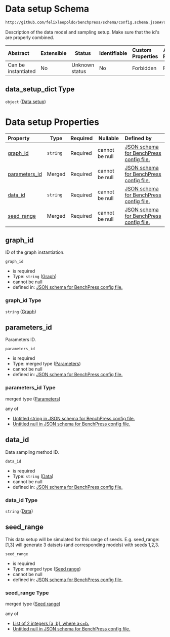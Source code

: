 # Data setup Schema

```txt
http://github.com/felixleopoldo/benchpress/schema/config.schema.json#/definitions/data_setup_dict
```

Description of the data model and sampling setup. Make sure that the id's are properly combined.


| Abstract            | Extensible | Status         | Identifiable | Custom Properties | Additional Properties | Access Restrictions | Defined In                                                                  |
| :------------------ | ---------- | -------------- | ------------ | :---------------- | --------------------- | ------------------- | --------------------------------------------------------------------------- |
| Can be instantiated | No         | Unknown status | No           | Forbidden         | Forbidden             | none                | [config.schema.json\*](../../out/config.schema.json "open original schema") |

## data_setup_dict Type

`object` ([Data setup](config-definitions-data-setup.md))

# Data setup Properties

| Property                        | Type     | Required | Nullable       | Defined by                                                                                                                                                                                                                          |
| :------------------------------ | -------- | -------- | -------------- | :---------------------------------------------------------------------------------------------------------------------------------------------------------------------------------------------------------------------------------- |
| [graph_id](#graph_id)           | `string` | Required | cannot be null | [JSON schema for BenchPress config file.](config-definitions-data-setup-properties-graph.md "http&#x3A;//github.com/felixleopoldo/benchpress/schema/config.schema.json#/definitions/data_setup_dict/properties/graph_id")           |
| [parameters_id](#parameters_id) | Merged   | Required | cannot be null | [JSON schema for BenchPress config file.](config-definitions-data-setup-properties-parameters.md "http&#x3A;//github.com/felixleopoldo/benchpress/schema/config.schema.json#/definitions/data_setup_dict/properties/parameters_id") |
| [data_id](#data_id)             | `string` | Required | cannot be null | [JSON schema for BenchPress config file.](config-definitions-data-setup-properties-data.md "http&#x3A;//github.com/felixleopoldo/benchpress/schema/config.schema.json#/definitions/data_setup_dict/properties/data_id")             |
| [seed_range](#seed_range)       | Merged   | Required | cannot be null | [JSON schema for BenchPress config file.](config-definitions-data-setup-properties-seed-range.md "http&#x3A;//github.com/felixleopoldo/benchpress/schema/config.schema.json#/definitions/data_setup_dict/properties/seed_range")    |

## graph_id

ID of the graph instantiation.


`graph_id`

-   is required
-   Type: `string` ([Graph](config-definitions-data-setup-properties-graph.md))
-   cannot be null
-   defined in: [JSON schema for BenchPress config file.](config-definitions-data-setup-properties-graph.md "http&#x3A;//github.com/felixleopoldo/benchpress/schema/config.schema.json#/definitions/data_setup_dict/properties/graph_id")

### graph_id Type

`string` ([Graph](config-definitions-data-setup-properties-graph.md))

## parameters_id

Parameters ID.


`parameters_id`

-   is required
-   Type: merged type ([Parameters](config-definitions-data-setup-properties-parameters.md))
-   cannot be null
-   defined in: [JSON schema for BenchPress config file.](config-definitions-data-setup-properties-parameters.md "http&#x3A;//github.com/felixleopoldo/benchpress/schema/config.schema.json#/definitions/data_setup_dict/properties/parameters_id")

### parameters_id Type

merged type ([Parameters](config-definitions-data-setup-properties-parameters.md))

any of

-   [Untitled string in JSON schema for BenchPress config file.](config-definitions-data-setup-properties-parameters-anyof-0.md "check type definition")
-   [Untitled null in JSON schema for BenchPress config file.](config-definitions-data-setup-properties-parameters-anyof-1.md "check type definition")

## data_id

Data sampling method ID.


`data_id`

-   is required
-   Type: `string` ([Data](config-definitions-data-setup-properties-data.md))
-   cannot be null
-   defined in: [JSON schema for BenchPress config file.](config-definitions-data-setup-properties-data.md "http&#x3A;//github.com/felixleopoldo/benchpress/schema/config.schema.json#/definitions/data_setup_dict/properties/data_id")

### data_id Type

`string` ([Data](config-definitions-data-setup-properties-data.md))

## seed_range

This data setup will be simulated for this range of seeds. E.g. seed_range:[1,3] will generate 3 datsets (and corresponding models) with seeds 1,2,3.


`seed_range`

-   is required
-   Type: merged type ([Seed range](config-definitions-data-setup-properties-seed-range.md))
-   cannot be null
-   defined in: [JSON schema for BenchPress config file.](config-definitions-data-setup-properties-seed-range.md "http&#x3A;//github.com/felixleopoldo/benchpress/schema/config.schema.json#/definitions/data_setup_dict/properties/seed_range")

### seed_range Type

merged type ([Seed range](config-definitions-data-setup-properties-seed-range.md))

any of

-   [List of 2 integers \[a, b\], where a&lt;=b.](config-definitions-data-setup-properties-seed-range-anyof-list-of-2-integers-a-b-where-ab.md "check type definition")
-   [Untitled null in JSON schema for BenchPress config file.](config-definitions-data-setup-properties-seed-range-anyof-1.md "check type definition")
